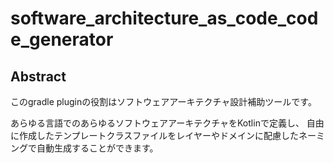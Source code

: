 # software_architecture_as_code_code_generator

## Abstract
このgradle pluginの役割はソフトウェアアーキテクチャ設計補助ツールです。

あらゆる言語でのあらゆるソフトウェアアーキテクチャをKotlinで定義し、
自由に作成したテンプレートクラスファイルをレイヤーやドメインに配慮したネーミングで自動生成することができます。
